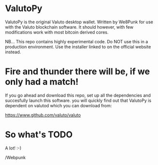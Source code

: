 # ValutoPy
ValutoPy is the original Valuto desktop wallet. Written by We8Punk for use with the Valuto blockchain software. It should however, with few modifications work with most bitcoin derived cores.

NB... This repo contains highly experimental code. Do NOT use this in a production environment. Use the installer linked to on the official website instead.

# Fire and thunder there will be, if we only had a match!

If you go ahead and download this repo, set up all the dependencies and succesfully launch this software. you will quickly find out that ValutoPy is dependent on valutod which you can download from:

https://www.github.com/valuto/valuto


# So what's TODO

A lot! :-)


/Webpunk
